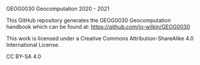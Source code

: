 GEOG0030 Geocomputation 2020 - 2021

This GitHub repository generates the GEOG0030 Geocomputation handbook which can be found at: https://github.com/jo-wilkin/GEOG0030

This work is licensed under a Creative Commons Attribution-ShareAlike 4.0 International License.

CC BY-SA 4.0
